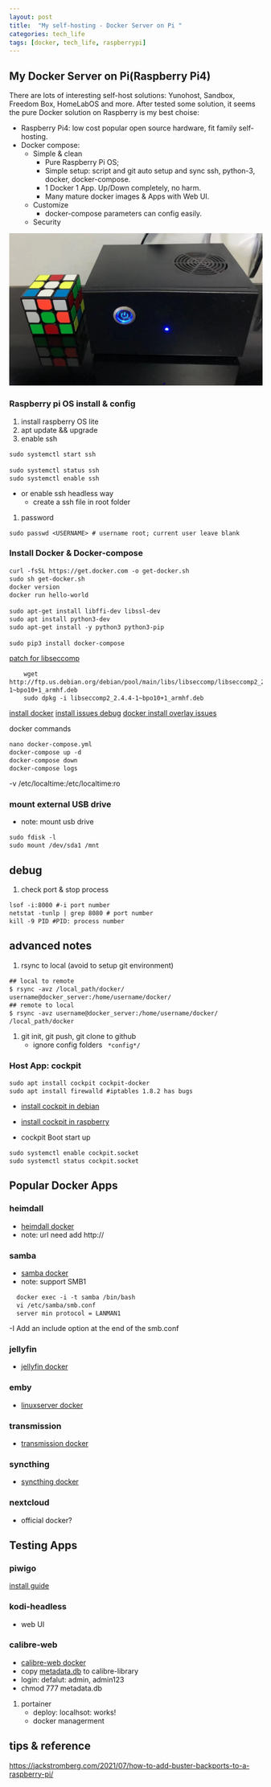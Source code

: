 ```yaml
---
layout: post
title:  "My self-hosting - Docker Server on Pi "
categories: tech_life
tags: [docker, tech_life, raspberrypi]
---
```


## My Docker Server on Pi(Raspberry Pi4)

There are lots of interesting self-host solutions: Yunohost, Sandbox, Freedom Box, HomeLabOS and more.
After tested some solution, it seems the pure Docker solution on Raspberry is my best choise:
- Raspberry Pi4: low cost popular open source hardware, fit family self-hosting.
- Docker compose: 
  - Simple & clean
    - Pure Raspberry Pi OS;
    - Simple setup: script and git auto setup and sync ssh, python-3, docker, docker-compose. 
    - 1 Docker 1 App. Up/Down completely, no harm.
    - Many mature docker images & Apps with Web UI.
  - Customize
    - docker-compose parameters can config easily. 
  - Security

![raspberrypi NAS](/images/raspberrypi_NAS.jpg)


### Raspberry pi OS install & config
1. install raspberry OS lite 
1. apt update && upgrade
1. enable ssh

``` shell
sudo systemctl start ssh

sudo systemctl status ssh
sudo systemctl enable ssh
```

  - or enable ssh headless way
    - create a ssh file in root folder
1. password

``` shell
sudo passwd <USERNAME> # username root; current user leave blank
```


### Install Docker & Docker-compose

``` shell
curl -fsSL https://get.docker.com -o get-docker.sh
sudo sh get-docker.sh
docker version
docker run hello-world

sudo apt-get install libffi-dev libssl-dev
sudo apt install python3-dev
sudo apt-get install -y python3 python3-pip

sudo pip3 install docker-compose
```

[patch for libseccomp](https://docs.linuxserver.io/faq#libseccomp)
```
    wget http://ftp.us.debian.org/debian/pool/main/libs/libseccomp/libseccomp2_2.4.4-1~bpo10+1_armhf.deb
    sudo dpkg -i libseccomp2_2.4.4-1~bpo10+1_armhf.deb
```


[install docker](https://pimylifeup.com/raspberry-pi-docker/)
[install issues debug](https://stackoverflow.com/questions/39100641/docker-service-start-failed)
[docker install overlay issues](https://raspberrypi.stackexchange.com/questions/114665/failed-to-mount-overlay-no-such-device-when-start-docker-in-raspberry-pi-4)

docker commands
```
nano docker-compose.yml
docker-compose up -d
docker-compose down
docker-compose logs
```
-v /etc/localtime:/etc/localtime:ro

### mount external USB drive
- note: mount usb drive
```
sudo fdisk -l
sudo mount /dev/sda1 /mnt
```


## debug
1. check port & stop process
```
lsof -i:8000 #-i port number
netstat -tunlp | grep 8080 # port number
kill -9 PID #PID: process number
```

## advanced notes
1. rsync to local (avoid to setup git environment)
```
## local to remote
$ rsync -avz /local_path/docker/ username@docker_server:/home/username/docker/
## remote to local
$ rsync -avz username@docker_server:/home/username/docker/ /local_path/docker
```
1. git init, git push, git clone to github
   - ignore config folders ``` *config*/```

### Host App: cockpit
``` 
sudo apt install cockpit cockpit-docker
sudo apt install firewalld #iptables 1.8.2 has bugs
```

- [install cockpit in debian](https://www.iplayio.cn/post/63930)
- [install cockpit in raspberry](https://zhuanlan.zhihu.com/p/380802017)

- cockpit Boot start up
``` 
sudo systemctl enable cockpit.socket
sudo systemctl status cockpit.socket
```

## Popular Docker Apps

### heimdall

- [heimdall docker](https://docs.linuxserver.io/images/docker-heimdall)
- note: url need add http://
   
### samba 
- [samba docker](https://github.com/dperson/samba)
- note: support SMB1
```
  docker exec -i -t samba /bin/bash
  vi /etc/samba/smb.conf
  server min protocol = LANMAN1
```
-I  Add an include option at the end of the smb.conf

### jellyfin
- [jellyfin docker](https://github.com/linuxserver/docker-jellyfin)

### emby 
- [linuxserver docker](https://docs.linuxserver.io/images/docker-emby)

### transmission
- [transmission docker](https://docs.linuxserver.io/images/docker-transmission)


### syncthing
- [syncthing docker](https://docs.linuxserver.io/images/docker-syncthing)

### nextcloud
   - official docker?


## Testing Apps
### piwigo
   [install guide](https://xmanyou.com/install-piwigo-with-docker-in-minutes/)


### kodi-headless
   - web UI

### calibre-web

- [calibre-web docker](https://github.com/linuxserver/docker-calibre-web/)
- copy [metadata.db](https://github.com/kovidgoyal/calibre/blob/master/src/calibre/db/tests/metadata.db) to calibre-library
- login: defalut: admin, admin123
- chmod 777 metadata.db
   
1. portainer 
   - deploy: localhsot: works!
   - docker managerment

## tips & reference
https://jackstromberg.com/2021/07/how-to-add-buster-backports-to-a-raspberry-pi/
